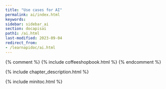 ```yaml
---
title: "Use cases for AI"
permalink: ai/index.html
keywords:
sidebar: sidebar_ai
section: docapisai
path1: /ai.html
last-modified: 2023-09-04
redirect_from:
- /learnapidoc/ai.html
---
```


{% comment %}
{% include coffeeshopbook.html %}
{% endcomment %}

{% include chapter_description.html %}

{% include minitoc.html %}